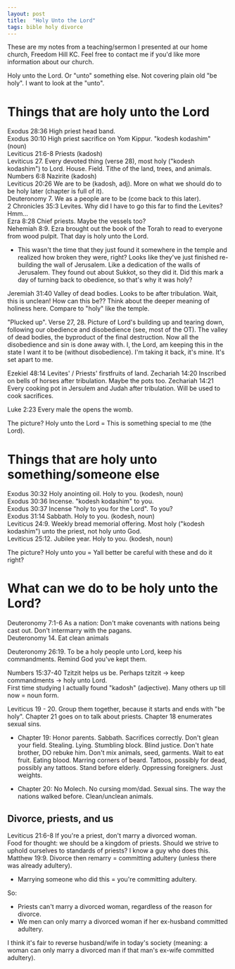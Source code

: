```yaml
---
layout: post
title:  "Holy Unto the Lord"
tags: bible holy divorce
---
```

These are my notes from a teaching/sermon I presented at our home church, Freedom Hill KC. Feel free to contact me if you'd like more information about our church.

Holy unto the Lord. Or "unto" something else.
Not covering plain old "be holy". I want to look at the "unto".

# Things that are holy unto the Lord

Exodus 28:36 High priest head band.  
Exodus 30:10 High priest sacrifice on Yom Kippur. "kodesh kodashim" (noun)  
Leviticus 21:6-8 Priests (kadosh)  
Leviticus 27. Every devoted thing (verse 28), most holy ("kodesh kodashim") to Lord. House. Field. Tithe of the land, trees, and animals.  
Numbers 6:8 Nazirite (kadosh)  
Leviticus 20:26 We are to be (kadosh, adj). More on what we should do to be holy later (chapter is full of it).  
Deuteronomy 7. We as a people are to be (come back to this later).  
2 Chronicles 35:3 Levites. Why did I have to go this far to find the Levites? Hmm...  
Ezra 8:28 Chief priests. Maybe the vessels too?  
Nehemiah 8:9. Ezra brought out the book of the Torah to read to everyone from wood pulpit. That day is holy unto the Lord.  
* This wasn't the time that they just found it somewhere in the temple and realized how broken they were, right? Looks like they've just finished re-building the wall of Jerusalem. Like a dedication of the walls of Jerusalem. They found out about Sukkot, so they did it. Did this mark a day of turning back to obedience, so that's why it was holy?  

Jeremiah 31:40 Valley of dead bodies. Looks to be after tribulation. Wait, this is unclean! How can this be?? Think about the deeper meaning of holiness here. Compare to "holy" like the temple.  

"Plucked up". Verse 27, 28. Picture of Lord's building up and tearing down, following our obedience and disobedience (see, most of the OT). The valley of dead bodies, the byproduct of the final destruction. Now all the disobedience and sin is done away with. I, the Lord, am keeping this in the state I want it to be (without disobedience). I'm taking it back, it's mine. It's set apart to me.

Ezekiel 48:14 Levites' / Priests' firstfruits of land.
Zechariah 14:20 Inscribed on bells of horses after tribulation. Maybe the pots too.
Zechariah 14:21 Every cooking pot in Jersulem and Judah after tribulation. Will be used to cook sacrifices.

Luke 2:23 Every male the opens the womb.

The picture? Holy unto the Lord = This is something special to me (the Lord).


# Things that are holy unto something/someone else

Exodus 30:32 Holy anointing oil. Holy to you. (kodesh, noun)  
Exodus 30:36 Incense. "kodesh kodashim" to you.  
Exodus 30:37 Incense "holy to you for the Lord". To you?  
Exodus 31:14 Sabbath. Holy to you. (kodesh, noun)  
Leviticus 24:9. Weekly bread memorial offering. Most holy ("kodesh kodashim") unto the priest, not holy unto God.  
Leviticus 25:12. Jubilee year. Holy to you. (kodesh, noun)  

The picture? Holy unto you = Yall better be careful with these and do it right?


# What can we do to be holy unto the Lord?

Deuteronomy 7:1-6 As a nation: Don't make covenants with nations being cast out. Don't intermarry with the pagans.  
Deuteronomy 14. Eat clean animals

Deuteronomy 26:19. To be a holy people unto Lord, keep his commandments. Remind God you've kept them.

Numbers 15:37-40 Tzitzit helps us be. Perhaps tzitzit -> keep commandments -> holy unto Lord.  
First time studying I actually found "kadosh" (adjective). Many others up till now = noun form.

Leviticus 19 - 20. Group them together, because it starts and ends with "be holy". Chapter 21 goes on to talk about priests. Chapter 18 enumerates sexual sins.

* Chapter 19: Honor parents. Sabbath. Sacrifices correctly. Don't glean your field. Stealing. Lying. Stumbling block. Blind justice. Don't hate brother, DO rebuke him. Don't mix animals, seed, garments. Wait to eat fruit. Eating blood. Marring corners of beard. Tattoos, possibly for dead, possibly any tattoos. Stand before elderly. Oppressing foreigners. Just weights.

* Chapter 20: No Molech. No cursing mom/dad. Sexual sins. The way the nations walked before. Clean/unclean animals.

## Divorce, priests, and us
Leviticus 21:6-8 If you're a priest, don't marry a divorced woman.  
Food for thought: we should be a kingdom of priests. Should we strive to uphold ourselves to standards of priests? I know a guy who does this.  
Matthew 19:9. Divorce then remarry = committing adultery (unless there was already adultery).  
* Marrying someone who did this = you're committing adultery.

So:  
* Priests can't marry a divorced woman, regardless of the reason for divorce.  
* We men can only marry a divorced woman if her ex-husband committed adultery.  

I think it's fair to reverse husband/wife in today's society (meaning: a woman can only marry a divorced man if that man's ex-wife committed adultery).

